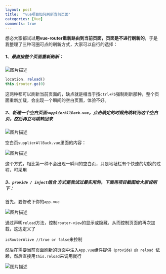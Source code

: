```yaml
---
layout: post
title:  "vue项目如何刷新当前页面"
categories: [Vue]
comments: true
---
```

想必大家都试过**用vue-router重新路由到当前页面，页面是不进行刷新的**，于是我整理了三种可圈可点的刷新方式，大家可以自行的选择：

<!--more-->

##### 1、最直接整个页面重新刷新：

![](https://img-blog.csdn.net/20180527105104236 "图片描述")

~~~ js
location. reload()
this.$router.go(0)
~~~ 

这两种都可以刷新当前页面的，缺点就是相当于按`ctrl+F5`强制刷新那种，整个页面重新加载，会出现一个瞬间的空白页面，体验不好。

##### 2、新建一个空白页面`supplierAllBack.vue`，点击确定的时候先跳转到这个空白页，然后再立马跳转回来

![](https://img-blog.csdn.net/20180527110709672 "图片描述")

空白页`supplierAllBack.vue`里面的内容：

![](https://img-blog.csdn.net/20180527110829561 "图片描述")

这个方式，相比第一种不会出现一瞬间的空白页，只是地址栏有个快速的切换的过程，可采用

##### 3、`provide / inject`组合 方式是我试过最实用的，下面用项目截图给大家说明下：

首先，要修改下你的`app.vue`

![](https://img-blog.csdn.net/20180527111226866 "图片描述")

通过声明`reload`方法，控制`router-view`的显示或隐藏，从而控制页面的再次加载，这边定义了

`isRouterAlive //true or false`来控制

然后在需要当前页面刷新的页面中注入`App.vue`组件提供`（provide）的 reload `依赖，然后直接用`this.reload`来调用就行

![](https://img-blog.csdn.net/20180527111803376 "图片描述")
